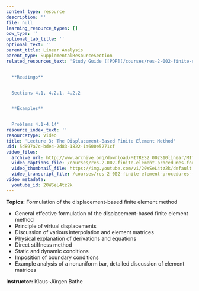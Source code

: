 ```yaml
---
content_type: resource
description: ''
file: null
learning_resource_types: []
ocw_type: ''
optional_tab_title: ''
optional_text: ''
parent_title: Linear Analysis
parent_type: SupplementalResourceSection
related_resources_text: 'Study Guide ([PDF](/courses/res-2-002-finite-element-procedures-for-solids-and-structures-spring-2010/resources/mitres2_002s10_lec03))


  **Readings**


  Sections 4.1, 4.2.1, 4.2.2


  **Examples**


  Problems 4.1-4.14'
resource_index_text: ''
resourcetype: Video
title: 'Lecture 3: The Displacement-Based Finite Element Method'
uid: 5d897a7c-bde4-2d83-1822-1a600e5271cf
video_files:
  archive_url: http://www.archive.org/download/MITRES2_002S10linear/MITRES2_002S10linear_lec03_300k.mp4
  video_captions_file: /courses/res-2-002-finite-element-procedures-for-solids-and-structures-spring-2010/f635750a6f9353c3b7fd9c25cd33ecaa_20WSeL4tz2k.vtt
  video_thumbnail_file: https://img.youtube.com/vi/20WSeL4tz2k/default.jpg
  video_transcript_file: /courses/res-2-002-finite-element-procedures-for-solids-and-structures-spring-2010/cfd7146f3ce0fdfb261ddf4aa1f43492_20WSeL4tz2k.pdf
video_metadata:
  youtube_id: 20WSeL4tz2k
---
```


 **Topics:** Formulation of the displacement-based finite element method

*   General effective formulation of the displacement-based finite element method
*   Principle of virtual displacements
*   Discussion of various interpolation and element matrices
*   Physical explanation of derivations and equations
*   Direct stiffness method
*   Static and dynamic conditions
*   Imposition of boundary conditions
*   Example analysis of a nonuniform bar, detailed discussion of element matrices

**Instructor:** Klaus-Jürgen Bathe
